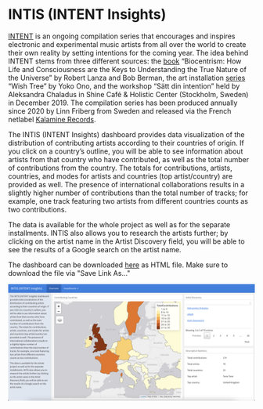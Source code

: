 # INTIS (INTENT Insights)

[INTENT](https://archive.org/download/linfri-repo/INTENT.pdf) is an ongoing compilation series that encourages and inspires electronic and experimental music artists from all over the world to create their own reality by setting intentions for the coming year. The idea behind INTENT stems from three different sources: the [book](https://books.google.se/books/about/Biocentrism.html?id=xG05rnLfqO8C) “Biocentrism: How Life and Consciousness are the Keys to Understanding the True Nature of the Universe” by Robert Lanza and Bob Berman, the art installation [series](https://en.wikipedia.org/wiki/Wish_Tree_(Yoko_Ono_art_series)) “Wish Tree” by Yoko Ono, and the workshop “Sätt din intention” held by Aleksandra Chaladus in Shine Café & Holistic Center (Stockholm, Sweden) in December 2019. The compilation series has been produced annually since 2020 by Linn Friberg from Sweden and released via the French netlabel [Kalamine Records](https://kalaminerecords.com).

The INTIS (INTENT Insights) dashboard provides data visualization of the distribution of contributing artists according to their countries of origin. If you click on a country’s outline, you will be able to see information about artists from that country who have contributed, as well as the total number of contributions from the country. The totals for contributions, artists, countries, and modes for artists and countries (top artist/country) are provided as well. The presence of international collaborations results in a slightly higher number of contributions than the total number of tracks; for example, one track featuring two artists from different countries counts as two contributions.

The data is available for the whole project as well as for the separate installments. INTIS also allows you to research the artists further; by clicking on the artist name in the Artist Discovery field, you will be able to see the results of a Google search on the artist name.

The dashboard can be downloaded [here](https://github.com/linfri/INTIS/blob/main/INTIS.html) as HTML file. Make sure to download the file via "Save Link As..."

![](INTIS.png?raw=true)
